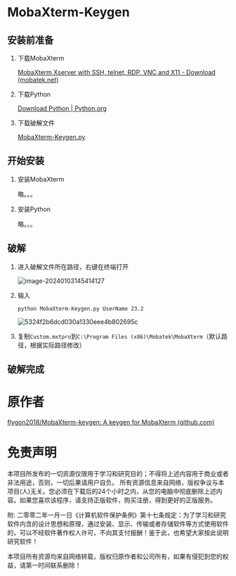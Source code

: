 # MobaXterm-Keygen

## 安装前准备

1. 下载MobaXterm

   [MobaXterm Xserver with SSH, telnet, RDP, VNC and X11 - Download (mobatek.net)](https://mobaxterm.mobatek.net/download.html)

2. 下载Python

   [Download Python | Python.org](https://www.python.org/downloads/)

3. 下载破解文件

   [MobaXterm-Keygen.py](https://github.com/owenxuan/MobaXterm-Keygen/raw/main/MobaXterm-Keygen.py)

## 开始安装

1. 安装MobaXterm

   略。。。

2. 安装Python

   略。。。

## 破解

1. 进入破解文件所在路径，右键在终端打开

   ![image-20240103145414127](http://owenxuan.test.upcdn.net/MarkDown/image-20240103145414127.png)

2. 输入

   ```shell
   python MobaXterm-Keygen.py UserName 23.2
   ```

   ![5324f2b6dcd030a1330eee4b802695c](http://owenxuan.test.upcdn.net/MarkDown/5324f2b6dcd030a1330eee4b802695c.png)

3. 复制`Custom.mxtpro`到`C:\Program Files (x86)\Mobatek\MobaXterm`（默认路径，根据实际路径修改）

## 破解完成

# 原作者

[flygon2018/MobaXterm-keygen: A keygen for MobaXterm (github.com)](https://github.com/flygon2018/MobaXterm-keygen)

# 免责声明

本项目所发布的一切资源仅限用于学习和研究目的；不得将上述内容用于商业或者非法用途，否则，一切后果请用户自负。 所有资源信息来自网络，版权争议与本项目(人)无关。您必须在下载后的24个小时之内，从您的电脑中彻底删除上述内容。如果您喜欢该程序，请支持正版软件，购买注册，得到更好的正版服务。

附: 二零零二年一月一日《计算机软件保护条例》第十七条规定：为了学习和研究软件内含的设计思想和原理，通过安装、显示、传输或者存储软件等方式使用软件的，可以不经软件著作权人许可，不向其支付报酬！鉴于此，也希望大家按此说明研究软件！

本项目所有资源均来自网络转载，版权归原作者和公司所有，如果有侵犯到您的权益，请第一时间联系删除！
